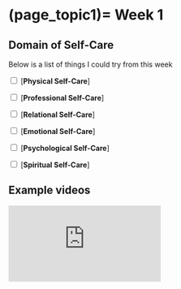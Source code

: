 (page_topic1)=
Week 1
=======================


## Domain of Self-Care
Below is a list of things I could try from this week

<label><input type="checkbox" id="week01_task1" class="box"> [**Physical Self-Care**]</input></label>

<label><input type="checkbox" id="week01_task2" class="box"> [**Professional Self-Care**] </input></label>


<label><input type="checkbox" id="week01_task3" class="box"> [**Relational Self-Care**] </input></label>


<label><input type="checkbox" id="week02_task4" class="box"> [**Emotional Self-Care**] </input></label>

<label><input type="checkbox" id="week02_task5" class="box"> [**Psychological Self-Care**] </input></label>

<label><input type="checkbox" id="week02_task6" class="box"> [**Spiritual Self-Care**] </input></label>


## Example videos
<div class="container youtube">
<iframe class="responsive-iframe" src="https://www.youtube.com/embed/inpok4MKVLM?si=68Gaw9pVUtDzr1Ql" frameborder="0" allow="accelerometer; autoplay="0"; encrypted-media; gyroscope; picture-in-picture" allowfullscreen></iframe>
</div>



